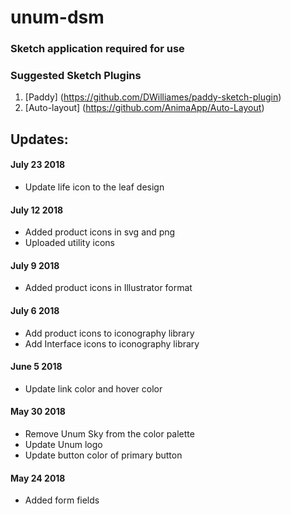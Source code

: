 # unum-dsm

### Sketch application required for use


### Suggested Sketch Plugins

1. [Paddy] (https://github.com/DWilliames/paddy-sketch-plugin)
2. [Auto-layout] (https://github.com/AnimaApp/Auto-Layout)


## Updates:
#### July 23 2018
* Update life icon to the leaf design

#### July 12 2018
* Added product icons in svg and png
* Uploaded utility icons

#### July 9 2018
* Added product icons in Illustrator format

#### July 6 2018
* Add product icons to iconography library
* Add Interface icons to iconography library

#### June 5 2018
* Update link color and hover color

#### May 30 2018
* Remove Unum Sky from the color palette
* Update Unum logo
* Update button color of primary button

#### May 24 2018
* Added form fields
